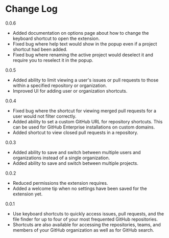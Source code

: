 # Change Log

0.0.6

- Added documentation on options page about how to change the keyboard shortcut to open the extension.
- Fixed bug where help text would show in the popup even if a project shortcut had been added.
- Fixed bug where renaming the active project would deselect it and require you to reselect it in the popup.

0.0.5

- Added ability to limit viewing a user's issues or pull requests to those within a specified repository or organization.
- Improved UI for adding user or organization shortcuts.

0.0.4

- Fixed bug where the shortcut for viewing merged pull requests for a user would not filter correctly.
- Added ability to set a custom GitHub URL for repository shortcuts. This can be used for GitHub Enterprise installations on custom domains.
- Added shortcut to view closed pull requests in a repository.

0.0.3

- Added ability to save and switch between multiple users and organizations instead of a single organization.
- Added ability to save and switch between multiple projects.

0.0.2

- Reduced permissions the extension requires.
- Added a welcome tip when no settings have been saved for the extension yet.

0.0.1

- Use keyboard shortcuts to quickly access issues, pull requests, and the file finder for up to four of your most frequented GitHub repositories.
- Shortcuts are also available for accessing the repositories, teams, and members of your GitHub organization as well as for GitHub search.
